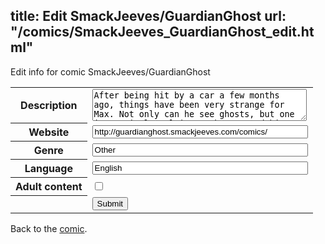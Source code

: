 title: Edit SmackJeeves/GuardianGhost
url: "/comics/SmackJeeves_GuardianGhost_edit.html"
---
Edit info for comic SmackJeeves/GuardianGhost

<form name="comic" action="http://gaepostmail.appspot.com/comic/" method="post">
<table class="comicinfo">
<tr>
<th>Description</th><td><textarea name="description" cols="40" rows="3">After being hit by a car a few months ago, things have been very strange for Max. Not only can he see ghosts, but one in particular claims to have saved him from death! But there are reasons why ghosts are not allowed to save humans. Updates Tuesdays and Thursdays (and Saturdays if there's time) (and the quality starts looking better as the chapters go on so, don't judge it by the first page)</textarea></td>
</tr>
<tr>
<th>Website</th><td><input type="text" name="url" value="http://guardianghost.smackjeeves.com/comics/" size="40"/></td>
</tr>
<tr>
<th>Genre</th><td><input type="text" name="genre" value="Other" size="40"/></td>
</tr>
<tr>
<th>Language</th><td><input type="text" name="language" value="English" size="40"/></td>
</tr>
<tr>
<th>Adult content</th><td><input type="checkbox" name="adult" value="adult" /></td>
</tr>
<tr>
<th></th><td>
<input type="hidden" name="comic" value="SmackJeeves_GuardianGhost" />
<input type="submit" name="submit" value="Submit" />
</td>
</tr>
</table>
</form>

Back to the [comic](SmackJeeves_GuardianGhost.html).
